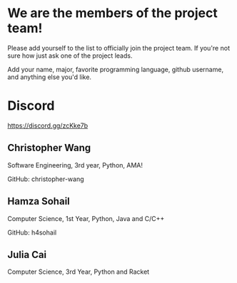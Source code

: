 
# We are the members of the project team!

Please add yourself to the list to officially join the project team.
If you're not sure how just ask one of the project leads.

Add your name, major, favorite programming language, github username, and anything else you'd like.

# Discord

https://discord.gg/zcKke7b


## Christopher Wang 
Software Engineering, 3rd year, Python, AMA!

GitHub: christopher-wang

## Hamza Sohail
Computer Science, 1st Year, Python, Java and C/C++

GitHub: h4sohail

## Julia Cai
Computer Science, 3rd Year, Python and Racket
